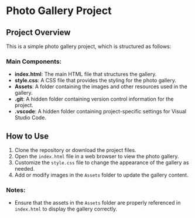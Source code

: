 # Photo Gallery Project

## Project Overview
This is a simple photo gallery project, which is structured as follows:

### Main Components:
- **index.html**: The main HTML file that structures the gallery.
- **style.css**: A CSS file that provides the styling for the photo gallery.
- **Assets**: A folder containing the images and other resources used in the gallery.
- **.git**: A hidden folder containing version control information for the project.
- **.vscode**: A hidden folder containing project-specific settings for Visual Studio Code.

## How to Use
1. Clone the repository or download the project files.
2. Open the `index.html` file in a web browser to view the photo gallery.
3. Customize the `style.css` file to change the appearance of the gallery as needed.
4. Add or modify images in the `Assets` folder to update the gallery content.

### Notes:
- Ensure that the assets in the `Assets` folder are properly referenced in `index.html` to display the gallery correctly.
